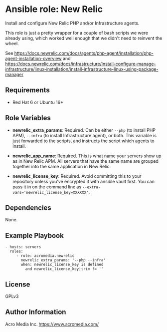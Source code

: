 # Ansible role: New Relic

Install and configure New Relic PHP and/or Infrastructure agents.

This role is just a pretty wrapper for a couple of bash scripts we were already using, which worked well enough that we didn't need to reinvent the wheel.

See https://docs.newrelic.com/docs/agents/php-agent/installation/php-agent-installation-overview
and https://docs.newrelic.com/docs/infrastructure/install-configure-manage-infrastructure/linux-installation/install-infrastructure-linux-using-package-manager


## Requirements

* Red Hat 6 or Ubuntu 16+


## Role Variables

* **newrelic_extra_params**: Required. Can be either `--php` (to install PHP APM), `--infra` (to install Infrastructure agent), or both. This variable is just forwarded to the scripts, and instructs the script which agents to install.

* **newrelic_app_name**: Required. This is what name your servers show up as in New Relic APM. All servers that have the same name are grouped together into the same application in New Relic.

* **newrelic_license_key**: Required. Avoid committing this to your repository unless you've encrypted it with ansible vault first. You can pass it in on the command line as `--extra-vars='newrelic_license_key=XXXXXX'`.


## Dependencies

None.


## Example Playbook

    - hosts: servers
      roles:
         - role: acromedia.newrelic
           newrelic_extra_params: '--php --infra'
           when: newrelic_license_key is defined
             and newrelic_license_key|trim != ''


## License

GPLv3


## Author Information

Acro Media Inc.
https://www.acromedia.com/
